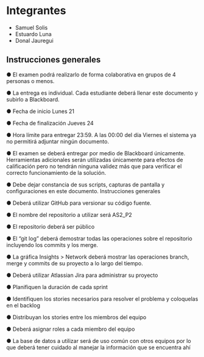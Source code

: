 # Integrantes

- Samuel Solis
- Estuardo Luna
- Donal Jauregui

## Instrucciones generales

● El examen podrá realizarlo de forma colaborativa en grupos de 4 personas o menos.

● La entrega es individual. Cada estudiante deberá llenar este documento y subirlo a Blackboard.

● Fecha de inicio Lunes 21

● Fecha de finalización Jueves 24

● Hora límite para entregar 23:59. A las 00:00 del día Viernes el sistema ya no permitirá adjuntar ningún
documento.

● El examen se deberá entregar por medio de Blackboard únicamente. Herramientas adicionales serán
utilizadas únicamente para efectos de calificación pero no tendrán ninguna validez más que para
verificar el correcto funcionamiento de la solución.

● Debe dejar constancia de sus scripts, capturas de pantalla y configuraciones en este documento.
Instrucciones generales

● Deberá utilizar GitHub para versionar su código fuente.

● El nombre del repositorio a utilizar será AS2_P2

● El repositorio deberá ser público

● El “git log” deberá demostrar todas las operaciones sobre el repositorio incluyendo los commits y los
merge.

● La gráfica Insights > Network deberá mostrar las operaciones branch, merge y commits de su proyecto
a lo largo del tiempo.

● Deberá utilizar Atlassian Jira para administrar su proyecto

● Planifiquen la duración de cada sprint

● Identifiquen los stories necesarios para resolver el problema y coloquelas en el backlog

● Distribuyan los stories entre los miembros del equipo

● Deberá asignar roles a cada miembro del equipo

● La base de datos a utilizar será de uso común con otros equipos por lo que deberá tener cuidado al
manejar la información que se encuentra ahí
